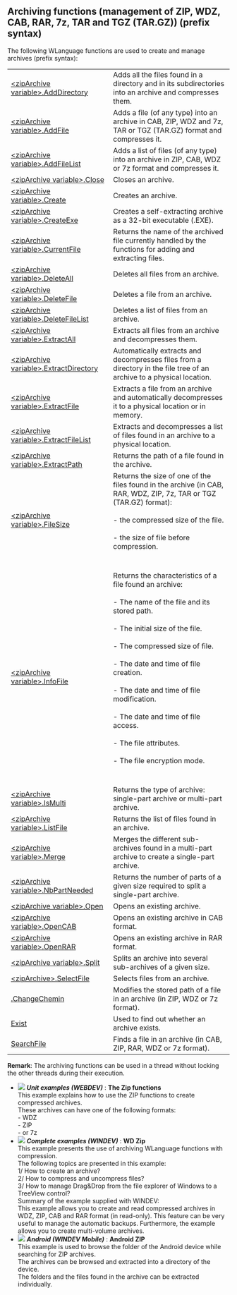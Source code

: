 


## Archiving functions (management of ZIP, WDZ, CAB, RAR, 7z, TAR and TGZ (TAR.GZ)) (prefix syntax)
			



<a name="NOTE1"></a>
<a name="NOTE1_1"></a>










The following WLanguage functions are used to create and manage archives (prefix syntax):




|   |   |
| --- | --- |
| [&lt;zipArchive variable&gt;.AddDirectory](../WDLang3/1000019078.md) | Adds all the files found in a directory and in its subdirectories into an archive and compresses them. |
| [&lt;zipArchive variable&gt;.AddFile](../WDLang3/1000019050.md) | Adds a file (of any type) into an archive in CAB, ZIP, WDZ and 7z, TAR or TGZ (TAR.GZ) format and compresses it. |
| [&lt;zipArchive variable&gt;.AddFileList](../WDLang3/1000019159.md) | Adds a list of files (of any type) into an archive in ZIP, CAB, WDZ or 7z format and compresses it. |
| [&lt;zipArchive variable&gt;.Close](../WDLang3/1000019086.md) | Closes an archive. |
| [&lt;zipArchive variable&gt;.Create](../WDLang3/1000019160.md) | Creates an archive. |
| [&lt;zipArchive variable&gt;.CreateExe](../WDLang3/1000019079.md) | Creates a self-extracting archive as a 32-bit executable (.EXE). |
| [&lt;zipArchive variable&gt;.CurrentFile](../WDLang3/1000019090.md) | Returns the name of the archived file currently handled by the functions for adding and extracting files. |
| [&lt;zipArchive variable&gt;.DeleteAll](../WDLang3/1000019154.md) | Deletes all files from an archive. |
| [&lt;zipArchive variable&gt;.DeleteFile](../WDLang3/1000019152.md) | Deletes a file from an archive. |
| [&lt;zipArchive variable&gt;.DeleteFileList](../WDLang3/1000019153.md) | Deletes a list of files from an archive. |
| [&lt;zipArchive variable&gt;.ExtractAll](../WDLang3/1000019085.md) | Extracts all files from an archive and decompresses them. |
| [&lt;zipArchive variable&gt;.ExtractDirectory](../WDLang3/1000025755.md) | Automatically extracts and decompresses files from a directory in the file tree of an archive to a physical location. |
| [&lt;zipArchive variable&gt;.ExtractFile](../WDLang3/1000019082.md) | Extracts a file from an archive and automatically decompresses it to a physical location or in memory. |
| [&lt;zipArchive variable&gt;.ExtractFileList](../WDLang3/1000019084.md) | Extracts and decompresses a list of files found in an archive to a physical location. |
| [&lt;zipArchive variable&gt;.ExtractPath](../WDLang3/1000019081.md) | Returns the path of a file found in the archive. |
| [&lt;zipArchive variable&gt;.FileSize](../WDLang3/1000019155.md) | Returns the size of one of the files found in the archive (in CAB, RAR, WDZ, ZIP, 7z, TAR or TGZ (TAR.GZ) format):<br><br>- the compressed size of the file.<br><br>- the size of file before compression.<br><br><br> |
| [&lt;zipArchive variable&gt;.InfoFile](../WDLang3/1000019092.md) | Returns the characteristics of a file found an archive:<br><br>- The name of the file and its stored path.<br><br>- The initial size of the file.<br><br>- The compressed size of file.<br><br>- The date and time of file creation.<br><br>- The date and time of file modification.<br><br>- The date and time of file access.<br><br>- The file attributes.<br><br>- The file encryption mode.<br><br><br> |
| [&lt;zipArchive variable&gt;.IsMulti](../WDLang3/1000019080.md) | Returns the type of archive: single-part archive or multi-part archive. |
| [&lt;zipArchive variable&gt;.ListFile](../WDLang3/1000019093.md) | Returns the list of files found in an archive. |
| [&lt;zipArchive variable&gt;.Merge](../WDLang3/1000019151.md) | Merges the different sub-archives found in a multi-part archive to create a single-part archive. |
| [&lt;zipArchive variable&gt;.NbPartNeeded](../WDLang3/1000019094.md) | Returns the number of parts of a given size required to split a single-part archive. |
| [&lt;zipArchive variable&gt;.Open](../WDLang3/1000019097.md) | Opens an existing archive. |
| [&lt;zipArchive variable&gt;.OpenCAB](../WDLang3/1000019148.md) | Opens an existing archive in CAB format. |
| [&lt;zipArchive variable&gt;.OpenRAR](../WDLang3/1000019150.md) | Opens an existing archive in RAR format. |
| [&lt;zipArchive variable&gt;.Split](../WDLang3/1000019161.md) | Splits an archive into several sub-archives of a given size. |
| [&lt;zipArchive&gt;.SelectFile](../WDLang3/1000026294.md) | Selects files from an archive. |
| [.ChangeChemin](../WDLang3/1000026329.md) | Modifies the stored path of a file in an archive (in ZIP, WDZ or 7z format). |
| [Exist](../WDLang3/1000026332.md) | Used to find out whether an archive exists. |
| [SearchFile](../WDLang3/1000026330.md) | Finds a file in an archive (in CAB, ZIP, RAR, WDZ or 7z format). |



**Remark**: The archiving functions can be used in a thread without locking the other threads during their execution.

- ![](https://doc.pcsoft.fr/en-US/images/image.awp?langid=3&name=TheZipfunctions.gif) ***Unit examples (WEBDEV)*** : **The Zip functions** <br>This example explains how to use the ZIP functions to create compressed archives.<br>These archives can have one of the following formats:<br>- WDZ<br>- ZIP<br>- or 7z
- ![](https://doc.pcsoft.fr/en-US/images/image.awp?langid=3&name=WDZip.gif) ***Complete examples (WINDEV)*** : **WD Zip** <br>This example presents the use of archiving WLanguage functions with compression.<br>The following topics are presented in this example:<br>1/ How to create an archive?<br>2/ How to compress and uncompress files?<br>3/ How to manage Drag&Drop from the file explorer of Windows to a TreeView control?<br>Summary of the example supplied with WINDEV:	<br>This example allows you to create and read compressed archives in WDZ, ZIP, CAB and RAR format (in read-only). This feature can be very useful to manage the automatic backups. Furthermore, the example allows you to create multi-volume archives.
- ![](https://doc.pcsoft.fr/en-US/images/image.awp?langid=3&name=AndroidZIP.gif) ***Android (WINDEV Mobile)*** : **Android ZIP** <br>This example is used to browse the folder of the Android device while searching for ZIP archives.<br>The archives can be browsed and extracted into a directory of the device.<br>The folders and the files found in the archive can be extracted individually.


